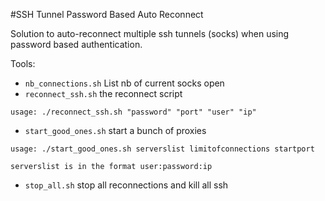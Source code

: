 #SSH Tunnel Password Based Auto Reconnect

Solution to auto-reconnect multiple ssh tunnels (socks) when using password based authentication.


Tools:

* `nb_connections.sh`  List nb of current socks open
* `reconnect_ssh.sh` the reconnect script
```
usage: ./reconnect_ssh.sh "password" "port" "user" "ip"

```
* `start_good_ones.sh` start a bunch of proxies
```
usage: ./start_good_ones.sh serverslist limitofconnections startport

serverslist is in the format user:password:ip
```
* `stop_all.sh` stop all reconnections and kill all ssh


